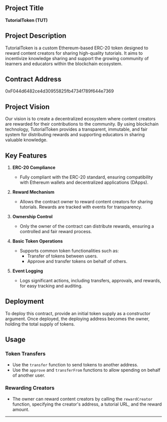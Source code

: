 ## Project Title
**TutorialToken (TUT)**

## Project Description
TutorialToken is a custom Ethereum-based ERC-20 token designed to reward content creators for sharing high-quality tutorials. It aims to incentivize knowledge sharing and support the growing community of learners and educators within the blockchain ecosystem.

## Contract Address
0xF044d6482ce4d30955825fb4734f789f644e7369

## Project Vision
Our vision is to create a decentralized ecosystem where content creators are rewarded for their contributions to the community. By using blockchain technology, TutorialToken provides a transparent, immutable, and fair system for distributing rewards and supporting educators in sharing valuable knowledge.

## Key Features

1. **ERC-20 Compliance**
   - Fully compliant with the ERC-20 standard, ensuring compatibility with Ethereum wallets and decentralized applications (DApps).

2. **Reward Mechanism**
   - Allows the contract owner to reward content creators for sharing tutorials. Rewards are tracked with events for transparency.

3. **Ownership Control**
   - Only the owner of the contract can distribute rewards, ensuring a controlled and fair reward process.

4. **Basic Token Operations**
   - Supports common token functionalities such as:
     - Transfer of tokens between users.
     - Approve and transfer tokens on behalf of others.

5. **Event Logging**
   - Logs significant actions, including transfers, approvals, and rewards, for easy tracking and auditing.

## Deployment
To deploy this contract, provide an initial token supply as a constructor argument. Once deployed, the deploying address becomes the owner, holding the total supply of tokens.

## Usage
### Token Transfers
- Use the `transfer` function to send tokens to another address.
- Use the `approve` and `transferFrom` functions to allow spending on behalf of another user.

### Rewarding Creators
- The owner can reward content creators by calling the `rewardCreator` function, specifying the creator's address, a tutorial URL, and the reward amount.

---



